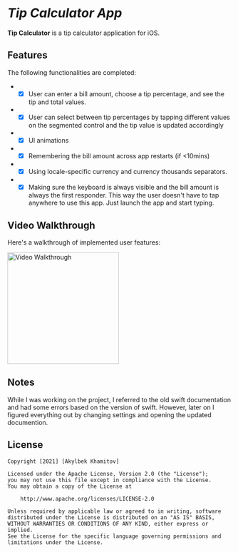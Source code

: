 # *Tip Calculator App*

**Tip Calculator** is a tip calculator application for iOS.

## Features

The following functionalities are completed:

* -[x] User can enter a bill amount, choose a tip percentage, and see the tip and total values.
* -[x] User can select between tip percentages by tapping different values on the segmented control and the tip value is updated accordingly
* -[x] UI animations
* -[x] Remembering the bill amount across app restarts (if <10mins)
* -[x] Using locale-specific currency and currency thousands separators.
* -[x] Making sure the keyboard is always visible and the bill amount is always the first responder. This way the user doesn't have to tap anywhere to use this app. Just launch the app and start typing.

## Video Walkthrough

Here's a walkthrough of implemented user features:

<img src='https://i.imgur.com/Z9eCWap.gif' title='Video Walkthrough' width='250' alt='Video Walkthrough' />

## Notes

While I was working on the project, I referred to the old swift documentation and had some errors based on the version of swift. However, later on I figured everything out by changing settings and opening the updated documention.

## License

    Copyright [2021] [Akylbek Khamitov]

    Licensed under the Apache License, Version 2.0 (the "License");
    you may not use this file except in compliance with the License.
    You may obtain a copy of the License at

        http://www.apache.org/licenses/LICENSE-2.0

    Unless required by applicable law or agreed to in writing, software
    distributed under the License is distributed on an "AS IS" BASIS,
    WITHOUT WARRANTIES OR CONDITIONS OF ANY KIND, either express or implied.
    See the License for the specific language governing permissions and
    limitations under the License.
